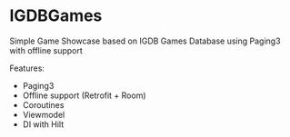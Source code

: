 # IGDBGames

Simple Game Showcase based on IGDB Games Database using Paging3 with offline support

Features:
- Paging3
- Offline support (Retrofit + Room)
- Coroutines
- Viewmodel
- DI with Hilt
